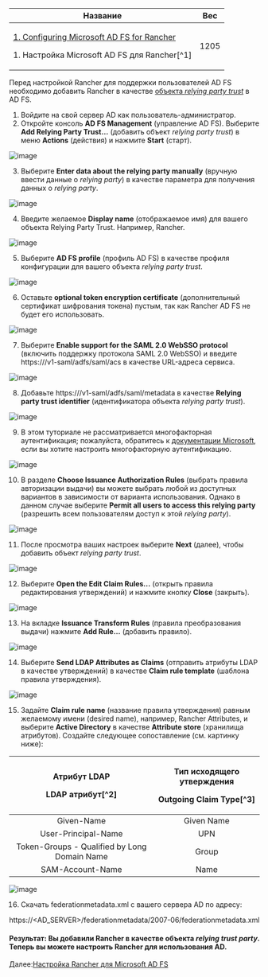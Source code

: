 ﻿


|**Название**|**Вес**|
| - | - |
|<p>[1. Configuring Microsoft AD FS for Rancher]( ) </p><p>1. Настройка Microsoft AD FS для Rancher[^1]</p>|1205|

  Перед настройкой Rancher для поддержки пользователей AD FS необходимо добавить Rancher в качестве [объекта ]( o )[*relying party trust*]( o ) в AD FS.

1. Войдите на свой сервер AD как пользователь-администратор.
1. Откройте консоль **AD FS Management** (управление AD FS). Выберите **Add Relying Party Trust…** (добавить объект *relying party trust*) в меню **Actions** (действия) и нажмите **Start** (старт).

![image](https://user-images.githubusercontent.com/119851242/207076585-1af4e022-f8b0-458f-9532-e39b4509b0b4.png)


3. Выберите **Enter data about the relying party manually** (вручную ввести данные о *relying party*) в качестве параметра для получения данных о *relying party*.

![image](https://user-images.githubusercontent.com/119851242/207076637-dfd5a85a-d09d-40d7-90f6-f3b9ab7d3342.png)


4. Введите желаемое **Display name** (отображаемое имя) для вашего объекта Relying Party Trust. Например, Rancher.

![image](https://user-images.githubusercontent.com/119851242/207076690-4ad20373-8f67-4993-b774-a05b23fac47b.png)
 
5. Выберите **AD FS profile** (профиль AD FS) в качестве профиля конфигурации для вашего объекта *relying party trust*.

![image](https://user-images.githubusercontent.com/119851242/207076754-7b93b78c-ff35-4b34-8a7f-06db9083c6e6.png)


6. Оставьте **optional token encryption certificate** (дополнительный сертификат шифрования токена) пустым, так как Rancher AD FS не будет его использовать.

![image](https://user-images.githubusercontent.com/119851242/207077629-66e7df28-6745-4aa6-b26d-8a37e9d7d3ca.png)

7. Выберите **Enable support for the SAML 2.0 WebSSO protocol** (включить поддержку протокола SAML 2.0 WebSSO) и введите https://<rancher-server>/v1-saml/adfs/saml/acs в качестве URL-адреса сервиса.

![image](https://user-images.githubusercontent.com/119851242/207077682-dbad572e-234c-41f7-b08d-bc2c51a3f3b2.png)

8. Добавьте https://<rancher-server>/v1-saml/adfs/saml/metadata в качестве **Relying party trust identifier**  (идентификатора объекта *relying party trust*).

![image](https://user-images.githubusercontent.com/119851242/207077815-f5a211ee-2996-4c16-97fc-63755de05142.png)

9. В этом туториале не рассматривается многофакторная аутентификация; пожалуйста, обратитесь к [документации Microsoft]( ), если вы хотите настроить многофакторную аутентификацию.

![image](https://user-images.githubusercontent.com/119851242/207077866-8c395241-fbd1-412f-8be1-ee285b76278b.png)

10. В разделе **Choose Issuance Authorization Rules** (выбрать правила авторизации выдачи) вы можете выбрать любой из доступных вариантов в зависимости от варианта использования. Однако в данном случае выберите **Permit all users to access this relying party** (разрешить всем пользователям доступ к этой *relying party*).

![image](https://user-images.githubusercontent.com/119851242/207077885-74f53373-79f0-4adf-b7d2-162a27096916.png)

11. После просмотра ваших настроек выберите **Next** (далее), чтобы добавить объект *relying party trust*.

![image](https://user-images.githubusercontent.com/119851242/207077921-b1ccdc7e-fd38-4c25-b2cb-52bc7bcfbed7.png)

12. Выберите **Open the Edit Claim Rules...** (открыть правила редактирования утверждений) и нажмите кнопку **Close** (закрыть).

![image](https://user-images.githubusercontent.com/119851242/207077961-ac36b58a-5656-42e6-aa57-c822e9bea7ab.png)

13. На вкладке **Issuance Transform Rules** (правила преобразования выдачи) нажмите **Add Rule...** (добавить правило).

![image](https://user-images.githubusercontent.com/119851242/207078059-b4610fef-ede7-4466-af0c-1730c283ea8a.png)


14. Выберите **Send LDAP Attributes as Claims** (отправить атрибуты LDAP в качестве утверждений) в качестве **Claim rule template** (шаблона правила утверждения).

![image](https://user-images.githubusercontent.com/119851242/207078118-1b740bdb-44dd-4dfe-86eb-97cb3ed3e1c0.png)

15. Задайте **Claim rule name** (название правила утверждения) равным желаемому имени (desired name), например, Rancher Attributes, и выберите **Active Directory** в качестве **Attribute store** (хранилища атрибутов). Создайте следующее сопоставление (см. картинку ниже):


|<p>Атрибут LDAP</p><p>**LDAP атрибут[^2]**</p>|<p>Тип исходящего утверждения</p><p>**Outgoing Claim Type[^3]**</p>|
| :-: | :-: |
|Given-Name|Given Name|
|User-Principal-Name|UPN|
|Token-Groups - Qualified by Long Domain Name|Group|
|SAM-Account-Name|Name|

![image](https://user-images.githubusercontent.com/119851242/207078879-1d1e3a9d-c171-44b4-b787-8ae091afe464.png)


16. Скачать federationmetadata.xml с вашего сервера AD по адресу:

https://<AD\_SERVER>/federationmetadata/2007-06/federationmetadata.xml

#### **Результат:** Вы добавили Rancher в качестве объекта *relying trust party*. Теперь вы можете настроить Rancher для использования AD.


Далее:[Настройка Rancher для Microsoft AD FS](https://github.com/markizz01/test/blob/main/ru/microsoft-adfs/rancher-adfs-setup/2.%20Настройка%20Rancher%20для%20Microsoft%20AD%20FS.md)

